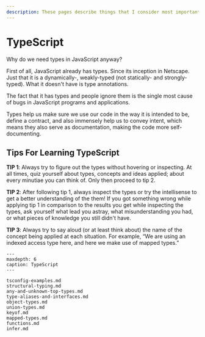 ```yaml
---
description: These pages describe things that I consider most important, hard or tricky in TypeScript and type systems in general.
---
```


# TypeScript

Why do we need types in JavaScript anyway?

First of all, JavaScript already has types. Since its inception in Netscape. Just that it is a dynamically-, weakly-typed (not statically- and strongly-typed). What it doesn't have is type annotations.

The fact that it has types and people ignore them is the single most cause of bugs in JavaScript programs and applications.

Types help us make sure we use our code in the way it is intended to be, define a contract, and also immensely help us to convey intent, which means they also serve as documentation, making the code more self-documenting.

## Tips For Learning TypeScript

**TIP 1**: Always try to figure out the types without hovering or inspecting.
At all times, quiz yourself about types, concepts and ideas applied; about every minutiae you can think of.
Only then proceed to tip 2.

**TIP 2**: After following tip 1, always inspect the types or try the intellisense to get a better understanding of the them!
If you got something wrong while applying tip 1 in comparison to the results you get while inspecting the types, ask yourself what lead you astray, what misunderstanding you had, or what pieces of knowledge you still didn't have.

**TIP 3**: Always try to say aloud (or at least think about) the name of the concept being applied at each situation.
For example, “We are using an indexed access type here, and here we make use of mapped types.”

```{toctree}
---
maxdepth: 6
caption: TypeScript
---

tsconfig-examples.md
structural-typing.md
any-and-unknown-top-types.md
type-aliases-and-interfaces.md
object-types.md
union-types.md
keyof.md
mapped-types.md
functions.md
infer.md
```
